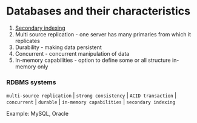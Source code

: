 # Databases and their characteristics

1. [Secondary indexing](https://stackoverflow.com/questions/1108/how-does-database-indexing-work#:~:text=Indexing%20is%20a%20way%20of,to%20be%20performed%20on%20it.)
2. Multi source replication - one server has many primaries from which it replicates
3. Durability - making data persistent
4. Concurrent - concurrent manipulation of data
5. In-memory capabilities - option to define some or all structure in-memory only

### RDBMS systems

`multi-source replication` | `strong consistency` | `ACID transaction` | `concurrent` | `durable` | `in-memory capabilities` | `secondary indexing`

Example: MySQL, Oracle
